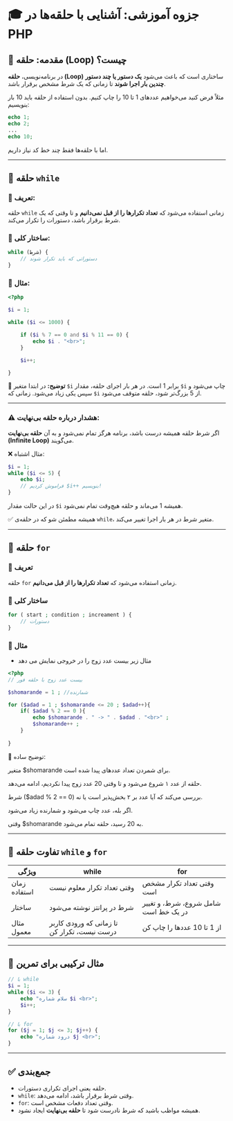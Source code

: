 # 🎓 جزوه آموزشی: آشنایی با حلقه‌ها در PHP

## 🔹 مقدمه: حلقه (Loop) چیست؟

در برنامه‌نویسی، **حلقه (Loop)** ساختاری است که باعث می‌شود **یک دستور یا چند دستور چندین بار اجرا شوند** تا زمانی که یک شرط مشخص برقرار باشد.

مثلاً فرض کنید می‌خواهیم عددهای 1 تا 10 را چاپ کنیم.
بدون استفاده از حلقه باید 10 بار بنویسیم:

```php
echo 1;
echo 2;
...
echo 10;
```

اما با حلقه‌ها فقط چند خط کد نیاز داریم.

---

## 🔸 حلقه `while`

### 🔹 تعریف:

حلقه `while` زمانی استفاده می‌شود که **تعداد تکرارها را از قبل نمی‌دانیم** و تا وقتی که یک شرط برقرار باشد، دستورات را تکرار می‌کند.

### 🔹 ساختار کلی:

```php
while (شرط) {
    // دستوراتی که باید تکرار شوند
}
```

### 🔹 مثال:

```php
<?php

$i = 1;

while ($i <= 1000) {

    if ($i % 7 == 0 and $i % 11 == 0) {
        echo $i . "<br>";
    }

    $i++;

}
```

📘 **توضیح:**
در ابتدا متغیر `$i` برابر 1 است.
در هر بار اجرای حلقه، مقدار `$i` چاپ می‌شود و سپس یکی زیاد می‌شود.
زمانی که `$i` از 5 بزرگ‌تر شود، حلقه متوقف می‌شود.

---

### ⚠️ هشدار درباره حلقه بی‌نهایت:

اگر شرط حلقه همیشه درست باشد، برنامه هرگز تمام نمی‌شود و به آن **حلقه بی‌نهایت (Infinite Loop)** می‌گویند.

❌ مثال اشتباه:

```php
$i = 1;
while ($i <= 5) {
    echo $i;
    // فراموش کردیم $i++ بنویسیم!
}
```

در این حالت مقدار `$i` همیشه 1 می‌ماند و حلقه هیچ‌وقت تمام نمی‌شود.

✅ همیشه مطمئن شو که در حلقه‌ی `while`، متغیر شرط در هر بار اجرا تغییر می‌کند.

---

## 🔸 حلقه `for`

### 🔹 تعریف

حلقه `for` زمانی استفاده می‌شود که **تعداد تکرارها را از قبل می‌دانیم**.

### 🔹 ساختار کلی

```php
for ( start ; condition ; increament ) {
    // دستورات
}
```

### 🔹 مثال

- مثال زیر بیست عدد زوج را در خروجی نمایش می دهد

```php
<?php
// بیست عدد زوج با حلقه فور

$shomarande = 1 ; //شمارنده

for ($adad = 1 ; $shomarande <= 20 ; $adad++){
    if( $adad % 2 == 0 ){
        echo $shomarande . " -> " . $adad . "<br>" ;
        $shomarande++ ;
    }
    
}
```

🔹 توضیح ساده:

متغیر $shomarande برای شمردن تعداد عددهای پیدا شده است.

حلقه از عدد ۱ شروع می‌شود و تا وقتی 20 عدد زوج پیدا نکردیم، ادامه می‌دهد.

شرط ($adad % 2 == 0) بررسی می‌کند که آیا عدد بر ۲ بخش‌پذیر است یا نه.

اگر بله، عدد چاپ می‌شود و شمارنده زیاد می‌شود.

وقتی $shomarande به 20 رسید، حلقه تمام می‌شود.

---

## 🔸 تفاوت حلقه `while` و `for`

| ویژگی        | while                                       | for                                  |
| ------------ | ------------------------------------------- | ------------------------------------ |
| زمان استفاده | وقتی تعداد تکرار معلوم نیست                 | وقتی تعداد تکرار مشخص است            |
| ساختار       | شرط در پرانتز نوشته می‌شود                  | شامل شروع، شرط، و تغییر در یک خط است |
| مثال معمول   | تا زمانی که ورودی کاربر درست نیست، تکرار کن | از 1 تا 10 عددها را چاپ کن           |

---

## 🔹 مثال ترکیبی برای تمرین

```php
// با while
$i = 1;
while ($i <= 3) {
    echo "سلام شماره $i <br>";
    $i++;
}

// با for
for ($j = 1; $j <= 3; $j++) {
    echo "درود شماره $j <br>";
}
```

---

## ✅ جمع‌بندی

* حلقه یعنی اجرای تکراری دستورات.
* `while`: وقتی شرط برقرار باشد، ادامه می‌دهد.
* `for`: وقتی تعداد دفعات مشخص است.
* همیشه مواظب باشید که شرط نادرست شود تا **حلقه بی‌نهایت** ایجاد نشود.
